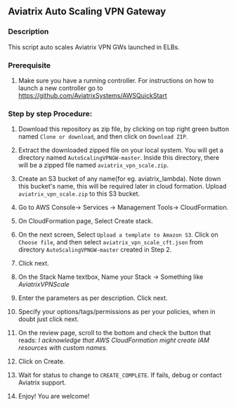 ## Aviatrix Auto Scaling VPN Gateway

### Description
This script auto scales Aviatrix VPN GWs launched in ELBs.

### Prerequisite
1. Make sure you have a running controller. For instructions on how to launch a new controller go to https://github.com/AviatrixSystems/AWSQuickStart


### Step by step Procedure:

1. Download this repository as zip file, by clicking on top right green button named `Clone or download`, and then click on `Download ZIP`.

2. Extract the downloaded zipped file on your local system. You will get a directory named `AutoScalingVPNGW-master`. Inside this directory, there will be a zipped file named `aviatrix_vpn_scale.zip`.

3. Create an S3 bucket of any name(for eg. aviatrix_lambda). Note down this bucket's name, this will be required later in cloud formation. Upload `aviatrix_vpn_scale.zip` to this S3 bucket.

4. Go to AWS Console-> Services -> Management Tools-> CloudFormation.

5. On CloudFormation page, Select Create stack.

6. On the next screen, Select `Upload a template to Amazon S3`. Click on `Choose file`, and then select `aviatrix_vpn_scale_cft.json` from directory `AutoScalingVPNGW-master` created in Step 2.

7. Click next.

8. On the Stack Name textbox, Name your Stack -> Something like *AviatrixVPNScale*

9. Enter the parameters as per description. Click next.

10. Specify your options/tags/permissions as per your policies, when in doubt just click next.

11. On the review page, scroll to the bottom and check the button that reads:
*I acknowledge that AWS CloudFormation might create IAM resources with custom names.*

12. Click on Create.

13. Wait for status to change to `CREATE_COMPLETE`. If fails, debug or contact Aviatrix support.

14. Enjoy! You are welcome!
